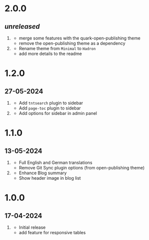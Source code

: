 # 2.0.0
##  _unreleased_
1. [](#new)
   - merge some features with the quark-open-publishing theme
   - remove the open-publishing theme as a dependency
1. [](#improved)
   - Rename theme from `Minimal` to `Hadron`
   - add more details to the readme

# 1.2.0
##  27-05-2024
1. [](#new)
   - Add `tntsearch` plugin to sidebar
   - Add `page-toc` plugin to sidebar
2. [](#improved)
   - Add options for sidebar in admin panel

# 1.1.0
##  13-05-2024
1. [](#new)
   - Full English and German translations
   - Remove Git Sync plugin options (from open-publishing theme)
2. [](#improved)
   - Enhance Blog summary
   - Show header image in blog list

# 1.0.0
##  17-04-2024
1. [](#new)
   - Initial release
   - add feature for responsive tables
